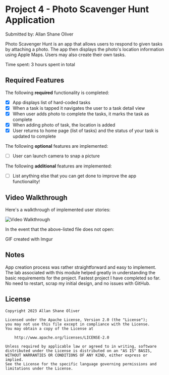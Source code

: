 # Project 4 - Photo Scavenger Hunt Application

Submitted by: Allan Shane Oliver

Photo Scavenger Hunt is an app that allows users to respond to given tasks by attaching a photo. 
The app then displays the photo's location information using Apple Maps. Users may also create their own tasks.

Time spent: 3 hours spent in total

## Required Features

The following **required** functionality is completed:

- [X] App displays list of hard-coded tasks
- [X] When a task is tapped it navigates the user to a task detail view
- [X] When user adds photo to complete the tasks, it marks the task as complete
- [X] When adding photo of task, the location is added
- [X] User returns to home page (list of tasks) and the status of your task is updated to complete
 
The following **optional** features are implemented:

- [ ] User can launch camera to snap a picture	

The following **additional** features are implemented:

- [ ] List anything else that you can get done to improve the app functionality!

## Video Walkthrough

Here's a walkthrough of implemented user stories:

<img src='http://i.imgur.com/link/to/your/gif/file.gif' title='Video Walkthrough' width='' alt='Video Walkthrough' />

In the event that the above-listed file does not open: 

GIF created with Imgur

## Notes

App creation process was rather straightforward and easy to implement. 
The lab associated with this module helped greatly in understanding the basic requirements for the project.
Fastest project I have completed so far. No need to restart, scrap my initial design, and no issues with GitHub.

## License

    Copyright 2023 Allan Shane Oliver

    Licensed under the Apache License, Version 2.0 (the "License");
    you may not use this file except in compliance with the License.
    You may obtain a copy of the License at

        http://www.apache.org/licenses/LICENSE-2.0

    Unless required by applicable law or agreed to in writing, software
    distributed under the License is distributed on an "AS IS" BASIS,
    WITHOUT WARRANTIES OR CONDITIONS OF ANY KIND, either express or implied.
    See the License for the specific language governing permissions and
    limitations under the License.
